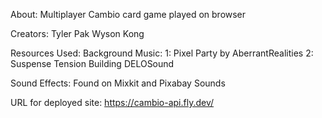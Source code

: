 About: Multiplayer Cambio card game played on browser

Creators:
Tyler Pak
Wyson Kong

Resources Used:
Background Music:
1: Pixel Party by AberrantRealities
2: Suspense Tension Building DELOSound

Sound Effects:
Found on Mixkit and Pixabay Sounds

URL for deployed site:
https://cambio-api.fly.dev/
